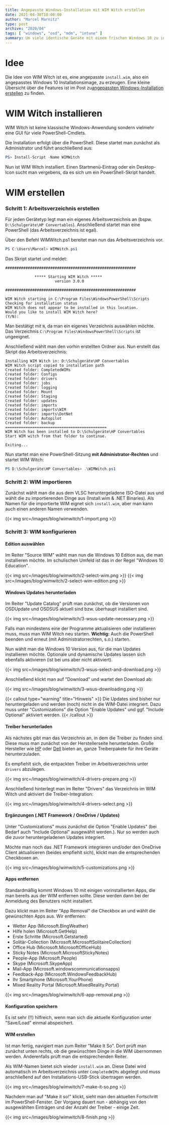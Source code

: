 ```yaml
---
title: Angepasste Windows-Installation mit WIM Witch erstellen
date: 2021-04-30T18:00:00
author: "Marcel Marnitz"
type: post
archive: "2020/04"
tags: [ "windows", "osd", "mdm", "intune" ]
summary: Um viele identische Geräte mit einem frischen Windows 10 zu installieren, kann man WIM Witch verwenden. Die mit WIM Witch erstellte WIM-Datei lässt sich anschließend per USB Stick installieren.
---
```


# Idee

Die Idee von WIM Witch ist es, eine angepasste `install.wim`, also ein angepasstes Windows 10 Installationsimage, zu erzeugen. Eine kleine Übersicht über die Features ist im Post zu[angepassten Windows-Installation erstellen](/blog/custom-windows-install) zu finden.

# WIM Witch installieren

WIM Witch ist keine klassische Windows-Anwendung sondern vielmehr eine GUI für viele PowerShell-Cmdlets. 

Die Installation erfolgt über die PowerShell. Diese startet man zunächst als Administrator und führt anschließend aus:

```powershell
PS> Install-Script -Name WIMWitch
```

Nun ist WIM Witch installiert. Einen Startmenü-Eintrag oder ein Desktop-Icon sucht man vergebens, da es sich um ein PowerShell-Skript handelt.

# WIM erstellen
### Schritt 1: Arbeitsverzeichnis erstellen

Für jeden Gerätetyp legt man ein eigenes Arbeitsverzeichnis an (bspw. `D:\Schulgeräte\HP Convertables`). Anschließend startet man eine PowerShell (das Arbeitsverzeichnis ist egal).

Über den Befehl WIMWitch.ps1 bereitet man nun das Arbeitsverzeichnis vor.

```powershell
PS C:\Users\Marcel> WIMWitch.ps1
```

Das Skript startet und meldet:

```
##########################################################

             ***** Starting WIM Witch *****
                      version 3.0.0

##########################################################

WIM Witch starting in C:\Program Files\WindowsPowerShell\Scripts
Checking for installation status
WIM Witch does not appear to be installed in this location.
Would you like to install WIM Witch here?
(Y/N):
```

Man bestätigt mit `N`, da man ein eigenes Verzeichnis auswählen möchte. Das Verzeichnis `C:\Program Files\WindowsPowerShell\Scripts` ist ungeeignet.

Anschließend wählt man den vorhin erstellten Ordner aus. Nun erstellt das Skript das Arbeitsverzeichnis:

```
Installing WIM Witch in: D:\Schulgeräte\HP Convertables
WIM Witch script copied to installation path
Created folder: CompletedWIMs
Created folder: Configs
Created folder: drivers
Created folder: jobs
Created folder: logging
Created folder: Mount
Created folder: Staging
Created folder: updates
Created folder: imports
Created folder: imports\WIM
Created folder: imports\DotNet
Created folder: Autopilot
Created folder: backup
=============================================
WIM Witch has been installed to D:\Schulgeräte\HP Convertables
Start WIM witch from that folder to continue.

Exiting...
```

Nun startet man eine PowerShell-Sitzung **mit Administrator-Rechten** und startet WIM Witch:

```powershell
PS D:\Schulgeräte\HP Convertables> .\WIMWitch.ps1
```

### Schritt 2: WIM importieren

Zunächst wählt man die aus dem VLSC heruntergeladene ISO-Datei aus und wählt die zu importierenden Dinge aus (Install.wim & .NET Binaries). Als Namen für die importierte WIM eignet sich `install.wim`, aber man kann auch einen anderen Namen verwenden.

{{< img src=/images/blog/wimwitch/1-import.png >}}

### Schritt 3: WIM konfigurieren

#### Edition auswählen

Im Reiter "Source WIM" wählt man nun die Windows 10 Edition aus, die man installieren möchte. Im schulischen Umfeld ist das in der Regel "Windows 10 Education".

{{< img src=/images/blog/wimwitch/2-select-wim.png >}}
{{< img src=/images/blog/wimwitch/2-select-wim-edition.png >}}

#### Windows Updates herunterladen

Im Reiter "Update Catalog" prüft man zunächst, ob die Versionen von OSDUpdate und OSDSUS aktuell sind bzw. überhaupt installiert sind. 

{{< img src=/images/blog/wimwitch/3-wsus-update-necessary.png >}}

Falls man mindestens eine der Programme aktualisieren oder installieren muss, muss man WIM Witch neu starten. **Wichtig:** Auch die PowerShell beenden und erneut (mit Administratorrechten, s.o.) starten.

Nun wählt man die Windows 10 Version aus, für die man Updates installieren möchte. Optionale und dynamische Updates lassen sich ebenfalls aktivieren (ist bei uns aber nicht aktiviert).

{{< img src=/images/blog/wimwitch/3-wsus-select-and-download.png >}}

Anschließend klickt man auf "Download" und wartet den Download ab:

{{< img src=/images/blog/wimwitch/3-wsus-downloading.png >}}

{{< callout type="warning" title="Hinweis" >}}
    Die Updates sind bisher nur heruntergeladen und werden (noch) nicht in die WIM-Datei integriert. Dazu muss unter "Customizations" die Option "Enable Updates" und ggf. "Include Optional" aktiviert werden.
{{< /callout >}}

#### Treiber herunterladen

Als nächstes gibt man das Verzeichnis an, in dem die Treiber zu finden sind. Diese muss man zunächst von der Herstellerseite herunterladen. Große Hersteller wie [HP](https://hpia.hpcloud.hp.com/downloads/driverpackcatalog/HP_Driverpack_Matrix_x64.html) oder [Dell](https://www.dell.com/support/kbdoc/de-de/000124139/dell-command-deploy-driver-packs-for-enterprise-client-os-deployment?lang=en) bieten an, ganze Treiberpakete für ihre Geräte herunterzuladen.

Es empfiehlt sich, die entpackten Treiber im Arbeitsverzeichnis unter `drivers` abzulegen.

{{< img src=/images/blog/wimwitch/4-drivers-prepare.png >}}

Anschließend hinterlegt man im Reiter "Drivers" das Verzeichnis im WIM Witch und aktiviert die Treiber-Integration:

{{< img src=/images/blog/wimwitch/4-drivers-select.png >}}

#### Ergänzungen (.NET Framework / OneDrive / Updates)

Unter "Customizations" muss zunächst die Option "Enable Updates" (bei Bedarf auch "Include Optional" ausgewählt werden.). Nur so werden auch die zuvor heruntergeladenen Updates integriert.

Möchte man noch das .NET Framework integrieren und/oder den OneDrive Client aktualisieren (beides empfiehlt sich), klickt man die entsprechenden Checkboxen an.

{{< img src=/images/blog/wimwitch/5-customizations.png >}}

#### Apps entfernen

Standardmäßig kommt Windows 10 mit einigen vorinstallierten Apps, die man bereits aus der WIM entfernen sollte. Diese werden dann bei der Anmeldung des Benutzers nicht installiert.

Dazu klickt man im Reiter "App Removal" die Checkbox an und wählt die gewünschten Apps aus. Wir entfernen:

* Wetter App (Microsoft.BingWeather)
* Hilfe holen (Microsoft.GetHelp)
* Erste Schritte (Microsoft.Getstarted)
* Solitär-Collection (Microsoft.MicrosoftSolitaireCollection)
* Office Hub (Microsoft.MicrosoftOfficeHub)
* Sticky Notes (Microsoft.MicrosoftStickyNotes)
* People-App (Microsoft.People)
* Skype (Microsoft.SkypeApp)
* Mail-App (Microsoft.windowscommunicationsapps)
* Feedback-App (Microsoft.WindowsFeedbackHub)
* Ihr Smartphone (Microsoft.YourPhone)
* Mixed Reality Portal (Microsoft.MixedReality.Portal)

{{< img src=/images/blog/wimwitch/6-app-removal.png >}}

#### Konfiguration speichern

Es ist sehr (!!) hilfreich, wenn man sich die aktuelle Konfiguration unter "Save/Load" einmal abspeichert.

#### WIM erstellen

Ist man fertig, navigiert man zum Reiter "Make It So". Dort prüft man zunächst unten rechts, ob die gewünschten Dinge in die WIM übernommen werden. Anderenfalls prüft man die entsprechenden Reiter.

Als WIM-Namen bietet sich wieder `install.wim` an. Diese Datei wird automatisch im Arbeitsverzeichnis unter `CompletedWIMs` abgelegt und muss anschließend auf den Installations-USB-Stick übertragen werden.

{{< img src=/images/blog/wimwitch/7-make-it-so.png >}}

Nachdem man auf "Make it so!" klickt, sieht man den aktuellen Fortschritt im PowerShell-Fenster. Der Vorgang dauert nun - abhängig von den ausgewählten Einträgen und der Anzahl der Treiber - einige Zeit.

{{< img src=/images/blog/wimwitch/8-finish.png >}}